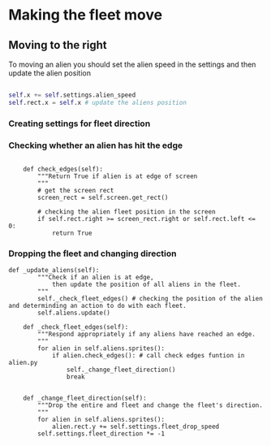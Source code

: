 # Making the fleet move

## Moving to the right
To moving an alien you should set the alien speed in the settings and then update the alien position 

``` Python

self.x += self.settings.alien_speed
self.rect.x = self.x # update the aliens position

```

### Creating settings for fleet direction
### Checking whether an alien has hit the edge
```

    def check_edges(self):
        """Return True if alien is at edge of screen
        """
        # get the screen rect 
        screen_rect = self.screen.get_rect()

        # checking the alien fleet position in the screen
        if self.rect.right >= screen_rect.right or self.rect.left <= 0:
            return True

```
### Dropping the fleet and changing direction

```
def _update_aliens(self):
        """Check if an alien is at edge, 
            then update the position of all aliens in the fleet.
        """
        self._check_fleet_edges() # checking the position of the alien and determinding an action to do with each fleet.
        self.aliens.update()

    def _check_fleet_edges(self):
        """Respond appropriately if any aliens have reached an edge.
        """
        for alien in self.aliens.sprites():
            if alien.check_edges(): # call check edges funtion in alien.py 
                self._change_fleet_direction()
                break


    def _change_fleet_direction(self):
        """Drop the entire and fleet and change the fleet's direction.
        """
        for alien in self.aliens.sprites():
            alien.rect.y += self.settings.fleet_drop_speed
        self.settings.fleet_direction *= -1

```
